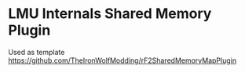 ﻿# LMU Internals Shared Memory Plugin
Used as template https://github.com/TheIronWolfModding/rF2SharedMemoryMapPlugin
